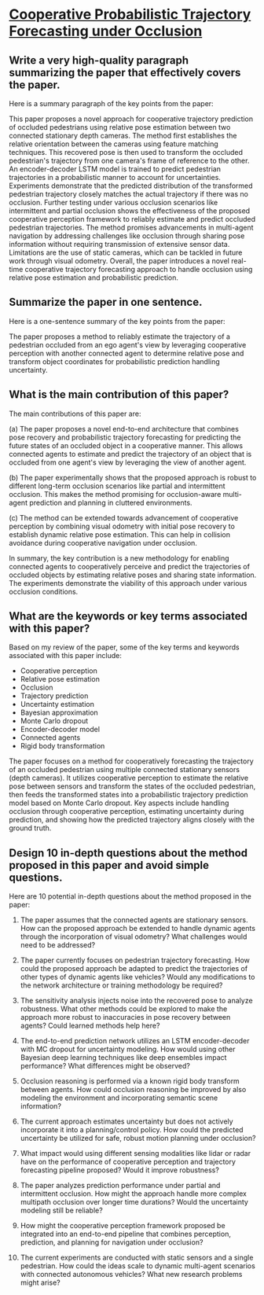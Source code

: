 # [Cooperative Probabilistic Trajectory Forecasting under Occlusion](https://arxiv.org/abs/2312.03296)

## Write a very high-quality paragraph summarizing the paper that effectively covers the paper.

 Here is a summary paragraph of the key points from the paper:

This paper proposes a novel approach for cooperative trajectory prediction of occluded pedestrians using relative pose estimation between two connected stationary depth cameras. The method first establishes the relative orientation between the cameras using feature matching techniques. This recovered pose is then used to transform the occluded pedestrian's trajectory from one camera's frame of reference to the other. An encoder-decoder LSTM model is trained to predict pedestrian trajectories in a probabilistic manner to account for uncertainties. Experiments demonstrate that the predicted distribution of the transformed pedestrian trajectory closely matches the actual trajectory if there was no occlusion. Further testing under various occlusion scenarios like intermittent and partial occlusion shows the effectiveness of the proposed cooperative perception framework to reliably estimate and predict occluded pedestrian trajectories. The method promises advancements in multi-agent navigation by addressing challenges like occlusion through sharing pose information without requiring transmission of extensive sensor data. Limitations are the use of static cameras, which can be tackled in future work through visual odometry. Overall, the paper introduces a novel real-time cooperative trajectory forecasting approach to handle occlusion using relative pose estimation and probabilistic prediction.


## Summarize the paper in one sentence.

 Here is a one-sentence summary of the key points from the paper:

The paper proposes a method to reliably estimate the trajectory of a pedestrian occluded from an ego agent's view by leveraging cooperative perception with another connected agent to determine relative pose and transform object coordinates for probabilistic prediction handling uncertainty.


## What is the main contribution of this paper?

 The main contributions of this paper are:

(a) The paper proposes a novel end-to-end architecture that combines pose recovery and probabilistic trajectory forecasting for predicting the future states of an occluded object in a cooperative manner. This allows connected agents to estimate and predict the trajectory of an object that is occluded from one agent's view by leveraging the view of another agent.

(b) The paper experimentally shows that the proposed approach is robust to different long-term occlusion scenarios like partial and intermittent occlusion. This makes the method promising for occlusion-aware multi-agent prediction and planning in cluttered environments.  

(c) The method can be extended towards advancement of cooperative perception by combining visual odometry with initial pose recovery to establish dynamic relative pose estimation. This can help in collision avoidance during cooperative navigation under occlusion.

In summary, the key contribution is a new methodology for enabling connected agents to cooperatively perceive and predict the trajectories of occluded objects by estimating relative poses and sharing state information. The experiments demonstrate the viability of this approach under various occlusion conditions.


## What are the keywords or key terms associated with this paper?

 Based on my review of the paper, some of the key terms and keywords associated with this paper include:

- Cooperative perception
- Relative pose estimation 
- Occlusion
- Trajectory prediction
- Uncertainty estimation
- Bayesian approximation
- Monte Carlo dropout
- Encoder-decoder model
- Connected agents
- Rigid body transformation

The paper focuses on a method for cooperatively forecasting the trajectory of an occluded pedestrian using multiple connected stationary sensors (depth cameras). It utilizes cooperative perception to estimate the relative pose between sensors and transform the states of the occluded pedestrian, then feeds the transformed states into a probabilistic trajectory prediction model based on Monte Carlo dropout. Key aspects include handling occlusion through cooperative perception, estimating uncertainty during prediction, and showing how the predicted trajectory aligns closely with the ground truth.


## Design 10 in-depth questions about the method proposed in this paper and avoid simple questions.

 Here are 10 potential in-depth questions about the method proposed in the paper:

1. The paper assumes that the connected agents are stationary sensors. How can the proposed approach be extended to handle dynamic agents through the incorporation of visual odometry? What challenges would need to be addressed?

2. The paper currently focuses on pedestrian trajectory forecasting. How could the proposed approach be adapted to predict the trajectories of other types of dynamic agents like vehicles? Would any modifications to the network architecture or training methodology be required?

3. The sensitivity analysis injects noise into the recovered pose to analyze robustness. What other methods could be explored to make the approach more robust to inaccuracies in pose recovery between agents? Could learned methods help here?

4. The end-to-end prediction network utilizes an LSTM encoder-decoder with MC dropout for uncertainty modeling. How would using other Bayesian deep learning techniques like deep ensembles impact performance? What differences might be observed?

5. Occlusion reasoning is performed via a known rigid body transform between agents. How could occlusion reasoning be improved by also modeling the environment and incorporating semantic scene information? 

6. The current approach estimates uncertainty but does not actively incorporate it into a planning/control policy. How could the predicted uncertainty be utilized for safe, robust motion planning under occlusion?

7. What impact would using different sensing modalities like lidar or radar have on the performance of cooperative perception and trajectory forecasting pipeline proposed? Would it improve robustness?

8. The paper analyzes prediction performance under partial and intermittent occlusion. How might the approach handle more complex multipath occlusion over longer time durations? Would the uncertainty modeling still be reliable?

9. How might the cooperative perception framework proposed be integrated into an end-to-end pipeline that combines perception, prediction, and planning for navigation under occlusion?

10. The current experiments are conducted with static sensors and a single pedestrian. How could the ideas scale to dynamic multi-agent scenarios with connected autonomous vehicles? What new research problems might arise?
